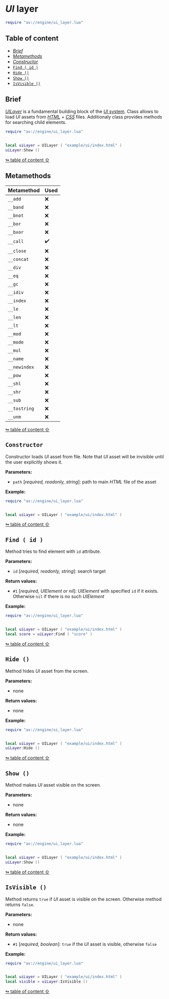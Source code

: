 # _UI_ layer

```lua
require "av://engine/ui_layer.lua"
```

## <a id="table-of-content">Table of content</a>

- [_Brief_](#brief)
- [_Metamethods_](#metamethods)
- [_Constructor_](#constructor)
- [`Find ( id )`](#method-find)
- [`Hide ()`](#method-hide)
- [`Show ()`](#method-show)
- [`IsVisible ()`](#method-is-visiable)

## <a id="brief">Brief</a>

[_UILayer_](./ui-layer.md) is a fundamental building block of the [_UI_ system](ui-system.md). Class allows to load _UI_ assets from [_HTML_](https://en.wikipedia.org/wiki/HTML) + [_CSS_](https://en.wikipedia.org/wiki/CSS) files. Additionaly class provides methods for searching child elements.

```lua
require "av://engine/ui_layer.lua"


local uiLayer = UILayer ( "example/ui/index.html" )
uiLayer:Show ()
```

[↬ table of content ⇧](#table-of-content)

## <a id="metamethods">Metamethods</a>

Metamethod | Used
--- | ---
`__add` | ❌
`__band` | ❌
`__bnot` | ❌
`__bor` | ❌
`__bxor` | ❌
`__call` | ✔️
`__close` | ❌
`__concat` | ❌
`__div` | ❌
`__eq` | ❌
`__gc` | ❌
`__idiv` | ❌
`__index` | ❌
`__le` | ❌
`__len` | ❌
`__lt` | ❌
`__mod` | ❌
`__mode` | ❌
`__mul` | ❌
`__name` | ❌
`__newindex` | ❌
`__pow` | ❌
`__shl` | ❌
`__shr` | ❌
`__sub` | ❌
`__tostring` | ❌
`__unm` | ❌

[↬ table of content ⇧](#table-of-content)

## <a id="constructor">`Constructor`</a>

Constructor loads _UI_ asset from file. Note that _UI_ asset will be invisible until the user explicitly shows it.

**Parameters:**

- `path` [_required, readonly, string_]: path to main _HTML_ file of the asset

**Example:**

```lua
require "av://engine/ui_layer.lua"


local uiLayer = UILayer ( "example/ui/index.html" )
```

[↬ table of content ⇧](#table-of-content)

## <a id="method-find">`Find ( id )`</a>

Method tries to find element with `id` attribute.

**Parameters:**

- `id` [_required, readonly, string_]: search target

**Return values:**

- `#1` [_required, UIElement or nil_]: _UIElement_ with specified `id` if it exists. Otherwise `nil` if there is no such _UIElement_

**Example:**

```lua
require "av://engine/ui_layer.lua"


local uiLayer = UILayer ( "example/ui/index.html" )
local score = uiLayer:Find ( "score" )
```

[↬ table of content ⇧](#table-of-content)

## <a id="method-hide">`Hide ()`</a>

Method hides _UI_ asset from the screen.

**Parameters:**

- none

**Return values:**

- none

**Example:**

```lua
require "av://engine/ui_layer.lua"


local uiLayer = UILayer ( "example/ui/index.html" )
uiLayer:Hide ()
```

[↬ table of content ⇧](#table-of-content)

## <a id="method-show">`Show ()`</a>

Method makes _UI_ asset visible on the screen.

**Parameters:**

- none

**Return values:**

- none

**Example:**

```lua
require "av://engine/ui_layer.lua"


local uiLayer = UILayer ( "example/ui/index.html" )
uiLayer:Show ()
```

[↬ table of content ⇧](#table-of-content)

## <a id="method-is-visiable">`IsVisible ()`</a>

Method returns `true` if _UI_ asset is visible on the screen. Otherwise method returns `false`.

**Parameters:**

- none

**Return values:**

- `#1` [_required, boolean_]: `true` if the _UI_ asset is visible, otherwise `false`

**Example:**

```lua
require "av://engine/ui_layer.lua"


local uiLayer = UILayer ( "example/ui/index.html" )
local visible = uiLayer:IsVisible ()
```

[↬ table of content ⇧](#table-of-content)
